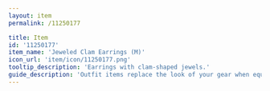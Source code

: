 ```yaml
---
layout: item
permalink: /11250177

title: Item
id: '11250177'
item_name: 'Jeweled Clam Earrings (M)'
icon_url: 'item/icon/11250177.png'
tooltip_description: 'Earrings with clam-shaped jewels.'
guide_description: 'Outfit items replace the look of your gear when equipped.'
---
```

